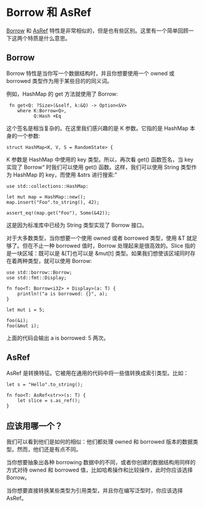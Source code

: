# Borrow 和 AsRef 

[Borrow](https://doc.rust-lang.org/stable/std/borrow/trait.Borrow.html) 和 [AsRef](https://doc.rust-lang.org/stable/std/convert/trait.AsRef.html) 特性是非常相似的，但是也有些区别。这里有一个简单回顾一下这两个特质是什么意思。

## Borrow 

Borrow 特性是当你写一个数据结构时，并且你想要使用一个 owned 或 borrowed 类型作为用于某些目的的同义词。

例如，HashMap 的 get 方法就使用了 Borrow:

```
 fn get<Q: ?Size>(&self, k:&Q) -> Option<&V>
	where K:Borrow<Q>,
		  Q:Hash +Eq
```

这个签名是相当复杂的。在这里我们感兴趣的是 K 参数。它指的是 HashMap 本身的一个参数:

```
struct HashMap<K, V, S = RandomState> {
```

K 参数是 HashMap 中使用的 key 类型。所以，再次看 get() 函数签名，当 key 实现了 Borrow<Q> 时我们可以使用 get() 函数。这样，我们可以使用 String 类型作为 HashMap 的 key，而使用 &strs 进行搜索:

```
use std::collections::HashMap:

let mut map = HashMap::new();
map.insert("Foo".to_string(), 42);

assert_eq!(map.get("Foo"), Some(&42));
```

这是因为标准库中已经为 String 类型实现了 Borrow<str> 接口。

对于大多数类型，当你想要一个使用 owned 或者 borrowed 类型，使用 &T 就足够了。但在不止一种 borrowed 值时，Borrow 处理起来是很高效的。Slice 指的是一块区域：既可以是 &[T]也可以是 &mut[t] 类型。如果我们想使该区域同时存在着两种类型，就可以使用 Borrow:

```
use std::borrow::Borrow;
use std::fmt::Display;

fn foo<T: Borrow<i32> + Display>(a: T) {
    println!("a is borrowed: {}", a);
}

let mut i = 5;

foo(&i);
foo(&mut i);
```

上面的代码会输出 a is borrowed: 5 两次。

## AsRef 

AsRef 是转换特征。它被用在通用的代码中将一些值转换成索引类型。比如：

```
let s = "Hello".to_string();

fn foo<T: AsRef<str>>(s: T) {
	let slice = s.as_ref();
}
```

## 应该用哪一个？ 

我们可以看到他们是如何的相似：他们都处理 owned 和 borrowed 版本的数据类型。然而，他们还是有点不同。

当你想要抽象出各种 borrowing 数据中的不同，或者你创建的数据结构用同样的方式对待 owned 和 borrowed 值，比如哈希操作和比较操作，此时你应该选择 Borrow。

当你想要直接转换某些类型为引用类型，并且你在编写泛型时，你应该选择 AsRef。
